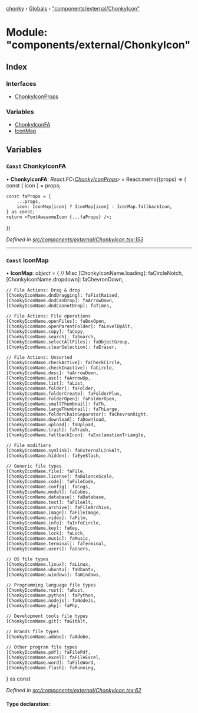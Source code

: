 [chonky](../README.md) › [Globals](../globals.md) › ["components/external/ChonkyIcon"](_components_external_chonkyicon_.md)

# Module: "components/external/ChonkyIcon"

## Index

### Interfaces

* [ChonkyIconProps](../interfaces/_components_external_chonkyicon_.chonkyiconprops.md)

### Variables

* [ChonkyIconFA](_components_external_chonkyicon_.md#const-chonkyiconfa)
* [IconMap](_components_external_chonkyicon_.md#const-iconmap)

## Variables

### `Const` ChonkyIconFA

• **ChonkyIconFA**: *React.FC‹[ChonkyIconProps](../interfaces/_components_external_chonkyicon_.chonkyiconprops.md)›* = React.memo((props) => {
    const { icon } = props;

    const faProps = {
        ...props,
        icon: IconMap[icon] ? IconMap[icon] : IconMap.fallbackIcon,
    } as const;
    return <FontAwesomeIcon {...faProps} />;
})

*Defined in [src/components/external/ChonkyIcon.tsx:153](https://github.com/TimboKZ/Chonky/blob/d1a0325/src/components/external/ChonkyIcon.tsx#L153)*

___

### `Const` IconMap

• **IconMap**: *object* = {
    // Misc
    [ChonkyIconName.loading]: faCircleNotch,
    [ChonkyIconName.dropdown]: faChevronDown,

    // File Actions: Drag & drop
    [ChonkyIconName.dndDragging]: faFistRaised,
    [ChonkyIconName.dndCanDrop]: faArrowDown,
    [ChonkyIconName.dndCannotDrop]: faTimes,

    // File Actions: File operations
    [ChonkyIconName.openFiles]: faBoxOpen,
    [ChonkyIconName.openParentFolder]: faLevelUpAlt,
    [ChonkyIconName.copy]: faCopy,
    [ChonkyIconName.search]: faSearch,
    [ChonkyIconName.selectAllFiles]: faObjectGroup,
    [ChonkyIconName.clearSelection]: faEraser,

    // File Actions: Unsorted
    [ChonkyIconName.checkActive]: faCheckCircle,
    [ChonkyIconName.checkInactive]: faCircle,
    [ChonkyIconName.desc]: faArrowDown,
    [ChonkyIconName.asc]: faArrowUp,
    [ChonkyIconName.list]: faList,
    [ChonkyIconName.folder]: faFolder,
    [ChonkyIconName.folderCreate]: faFolderPlus,
    [ChonkyIconName.folderOpen]: faFolderOpen,
    [ChonkyIconName.smallThumbnail]: faTh,
    [ChonkyIconName.largeThumbnail]: faThLarge,
    [ChonkyIconName.folderChainSeparator]: faChevronRight,
    [ChonkyIconName.download]: faDownload,
    [ChonkyIconName.upload]: faUpload,
    [ChonkyIconName.trash]: faTrash,
    [ChonkyIconName.fallbackIcon]: faExclamationTriangle,

    // File modifiers
    [ChonkyIconName.symlink]: faExternalLinkAlt,
    [ChonkyIconName.hidden]: faEyeSlash,

    // Generic file types
    [ChonkyIconName.file]: faFile,
    [ChonkyIconName.license]: faBalanceScale,
    [ChonkyIconName.code]: faFileCode,
    [ChonkyIconName.config]: faCogs,
    [ChonkyIconName.model]: faCubes,
    [ChonkyIconName.database]: faDatabase,
    [ChonkyIconName.text]: faFileAlt,
    [ChonkyIconName.archive]: faFileArchive,
    [ChonkyIconName.image]: faFileImage,
    [ChonkyIconName.video]: faFilm,
    [ChonkyIconName.info]: faInfoCircle,
    [ChonkyIconName.key]: faKey,
    [ChonkyIconName.lock]: faLock,
    [ChonkyIconName.music]: faMusic,
    [ChonkyIconName.terminal]: faTerminal,
    [ChonkyIconName.users]: faUsers,

    // OS file types
    [ChonkyIconName.linux]: faLinux,
    [ChonkyIconName.ubuntu]: faUbuntu,
    [ChonkyIconName.windows]: faWindows,

    // Programming language file types
    [ChonkyIconName.rust]: faRust,
    [ChonkyIconName.python]: faPython,
    [ChonkyIconName.nodejs]: faNodeJs,
    [ChonkyIconName.php]: faPhp,

    // Development tools file types
    [ChonkyIconName.git]: faGitAlt,

    // Brands file types
    [ChonkyIconName.adobe]: faAdobe,

    // Other program file types
    [ChonkyIconName.pdf]: faFilePdf,
    [ChonkyIconName.excel]: faFileExcel,
    [ChonkyIconName.word]: faFileWord,
    [ChonkyIconName.flash]: faRunning,
} as const

*Defined in [src/components/external/ChonkyIcon.tsx:62](https://github.com/TimboKZ/Chonky/blob/d1a0325/src/components/external/ChonkyIcon.tsx#L62)*

#### Type declaration:
